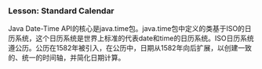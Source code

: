 ### Lesson: Standard Calendar

Java Date-Time API的核心是java.time包。java.time包中定义的类基于ISO的日历系统，这个日历系统是世界上标准的代表date和time的日历系统。ISO日历系统遵公历。公历在1582年被引入，在公历中，日期从1582年向后扩展，以创建一致的、统一的时间轴，并简化日期计算。